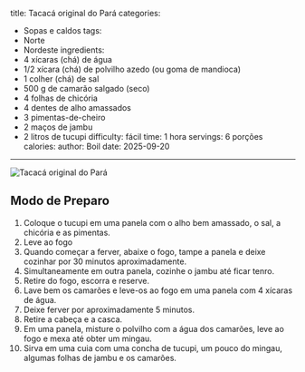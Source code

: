 title: Tacacá original do Pará
categories:
  - Sopas e caldos
tags:
  - Norte
  - Nordeste
ingredients:
  - 4 xícaras (chá) de água
  - 1/2 xícara (chá) de polvilho azedo (ou goma de mandioca)
  - 1 colher (chá) de sal
  - 500 g de camarão salgado (seco)
  - 4 folhas de chicória
  - 4 dentes de alho amassados
  - 3 pimentas-de-cheiro
  - 2 maços de jambu
  - 2 litros de tucupi
difficulty: fácil
time: 1 hora
servings: 6 porções
calories: 
author: Boil 
date: 2025-09-20
---
![Tacacá original do Pará](https://firebasestorage.googleapis.com/v0/b/boil-fc979.firebasestorage.app/o/recipes%2Ftacac%C3%A1-original-do-par%C3%A1-1758396927607.jpg?alt=media&token=526fcea4-67e7-4783-ad46-f1349edca028)

## Modo de Preparo
1. Coloque o tucupi em uma panela com o alho bem amassado, o sal, a chicória e as pimentas.
2. Leve ao fogo
3. Quando começar a ferver, abaixe o fogo, tampe a panela e deixe cozinhar por 30 minutos aproximadamente.
4. Simultaneamente em outra panela, cozinhe o jambu até ficar tenro.
5. Retire do fogo, escorra e reserve.
6. Lave bem os camarões e leve-os ao fogo em uma panela com 4 xícaras de água.
7. Deixe ferver por aproximadamente 5 minutos.
8. Retire a cabeça e a casca.
9. Em uma panela, misture o polvilho com a água dos camarões, leve ao fogo e mexa até obter um mingau.
10. Sirva em uma cuia com uma concha de tucupi, um pouco do mingau, algumas folhas de jambu e os camarões.